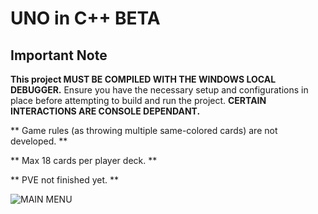 # UNO in C++ BETA

## Important Note
**This project MUST BE COMPILED WITH THE WINDOWS LOCAL DEBUGGER.** Ensure you have the necessary setup and configurations in place before attempting to build and run the project. **CERTAIN INTERACTIONS ARE CONSOLE DEPENDANT.**

** Game rules (as throwing multiple same-colored cards) are not developed. **

** Max 18 cards per player deck. **

** PVE not finished yet. **


![MAIN MENU](https://i.imgur.com/1JUNFYF.png)


